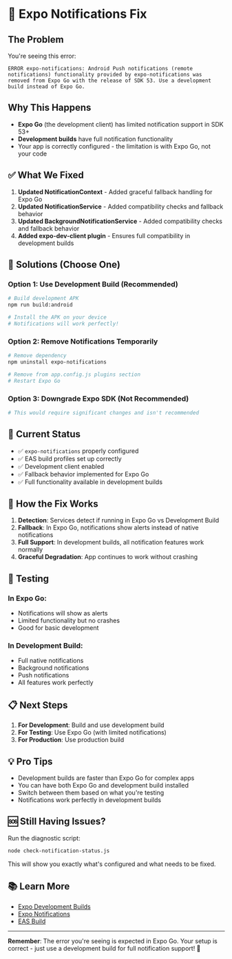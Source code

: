 # 🔔 Expo Notifications Fix

## The Problem

You're seeing this error:
```
ERROR expo-notifications: Android Push notifications (remote notifications) functionality provided by expo-notifications was removed from Expo Go with the release of SDK 53. Use a development build instead of Expo Go.
```

## Why This Happens

- **Expo Go** (the development client) has limited notification support in SDK 53+
- **Development builds** have full notification functionality
- Your app is correctly configured - the limitation is with Expo Go, not your code

## ✅ What We Fixed

1. **Updated NotificationContext** - Added graceful fallback handling for Expo Go
2. **Updated NotificationService** - Added compatibility checks and fallback behavior
3. **Updated BackgroundNotificationService** - Added compatibility checks and fallback behavior
4. **Added expo-dev-client plugin** - Ensures full compatibility in development builds

## 🚀 Solutions (Choose One)

### Option 1: Use Development Build (Recommended)
```bash
# Build development APK
npm run build:android

# Install the APK on your device
# Notifications will work perfectly!
```

### Option 2: Remove Notifications Temporarily
```bash
# Remove dependency
npm uninstall expo-notifications

# Remove from app.config.js plugins section
# Restart Expo Go
```

### Option 3: Downgrade Expo SDK (Not Recommended)
```bash
# This would require significant changes and isn't recommended
```

## 📱 Current Status

- ✅ `expo-notifications` properly configured
- ✅ EAS build profiles set up correctly
- ✅ Development client enabled
- ✅ Fallback behavior implemented for Expo Go
- ✅ Full functionality available in development builds

## 🔧 How the Fix Works

1. **Detection**: Services detect if running in Expo Go vs Development Build
2. **Fallback**: In Expo Go, notifications show alerts instead of native notifications
3. **Full Support**: In development builds, all notification features work normally
4. **Graceful Degradation**: App continues to work without crashing

## 🧪 Testing

### In Expo Go:
- Notifications will show as alerts
- Limited functionality but no crashes
- Good for basic development

### In Development Build:
- Full native notifications
- Background notifications
- Push notifications
- All features work perfectly

## 📋 Next Steps

1. **For Development**: Build and use development build
2. **For Testing**: Use Expo Go (with limited notifications)
3. **For Production**: Use production build

## 💡 Pro Tips

- Development builds are faster than Expo Go for complex apps
- You can have both Expo Go and development build installed
- Switch between them based on what you're testing
- Notifications work perfectly in development builds

## 🆘 Still Having Issues?

Run the diagnostic script:
```bash
node check-notification-status.js
```

This will show you exactly what's configured and what needs to be fixed.

## 📚 Learn More

- [Expo Development Builds](https://docs.expo.dev/develop/development-builds/introduction/)
- [Expo Notifications](https://docs.expo.dev/versions/latest/sdk/notifications/)
- [EAS Build](https://docs.expo.dev/build/introduction/)

---

**Remember**: The error you're seeing is expected in Expo Go. Your setup is correct - just use a development build for full notification support! 🎉
